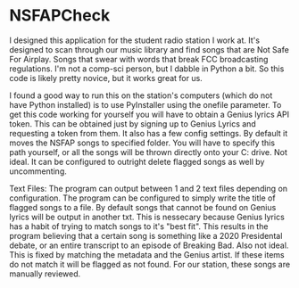# NSFAPCheck
I designed this application for the student radio station I work at. It's designed to scan through our music library and find songs that are Not Safe For Airplay. Songs that swear with words that break FCC broadcasting regulations. I'm not a comp-sci person, but I dabble in Python a bit. So this code is likely pretty novice, but it works great for us. 

I found a good way to run this on the station's computers (which do not have Python installed) is to use PyInstaller using the onefile parameter. 
To get this code working for yourself you will have to obtain a Genius lyrics API token. This can be obtained just by signing up to Genius Lyrics and requesting a token from them. It also has a few config settings. By default it moves the NSFAP songs to specified folder. You will have to specify this path yourself, or all the songs will be thrown directly onto your C: drive. Not ideal. It can be configured to outright delete flagged songs as well by uncommenting.

Text Files:
The program can output between 1 and 2 text files depending on configuration. The program can be configured to simply write the title of flagged songs to a file. By default songs that cannot be found on Genius lyrics will be output in another txt. This is nessecary because Genius lyrics has a habit of trying to match songs to it's "best fit". This results in the program believing that a certain song is something like a 2020 Presidental debate, or an entire transcript to an episode of Breaking Bad. Also not ideal. This is fixed by matching the metadata and the Genius artist. If these items do not match it will be flagged as not found. For our station, these songs are manually reviewed.
